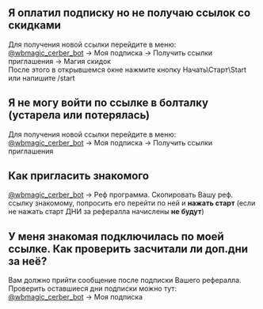 ## Я оплатил подписку но не получаю ссылок со скидками
Для получения новой ссылки перейдите в меню:  
[@wbmagic_cerber_bot](http://t.me/wbmagic_cerber_bot) -> Моя подписка -> Получить ссылки приглашения -> Магия скидок  
После этого в открывшемся окне нажмите кнопку Начать\\Старт\\Start или напишите /start

## Я не могу войти по ссылке в болталку (устарела или потерялась)
Для получения новой ссылки перейдите в меню:  
[@wbmagic_cerber_bot](http://t.me/wbmagic_cerber_bot) -> Моя подписка -> Получить ссылки приглашения

## Как пригласить знакомого
[@wbmagic_cerber_bot](http://t.me/wbmagic_cerber_bot) -> Реф программа.
Скопировать Вашу реф. ссылку знакомому, попросить его перейти по ней и **нажать старт** (если не нажать старт ДНИ за рефералла начислены **не будут**)

## У меня знакомая подключилась по моей ссылке. Как проверить засчитали ли доп.дни за неё?
Вам должно прийти сообщение после подписки Вашего рефералла.  
Проверить оставшиеся дни подписки можно тут:  
[@wbmagic_cerber_bot](http://t.me/wbmagic_cerber_bot) -> Моя подписка


